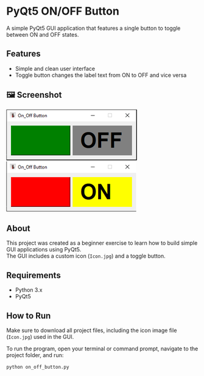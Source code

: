 # PyQt5 ON/OFF Button

A simple PyQt5 GUI application that features a single button to toggle between ON and OFF states.

## Features
- Simple and clean user interface
- Toggle button changes the label text from ON to OFF and vice versa

## 🖼️ Screenshot

![Screenshot1](assets/Screenshot1.png)
![Screenshot2](assets/Screenshot2.png)

## About

This project was created as a beginner exercise to learn how to build simple GUI applications using PyQt5.  
The GUI includes a custom icon (`Icon.jpg`) and a toggle button.

## Requirements

- Python 3.x  
- PyQt5

## How to Run

Make sure to download all project files, including the icon image file (`Icon.jpg`) used in the GUI.

To run the program, open your terminal or command prompt, navigate to the project folder, and run:

```bash
python on_off_button.py



